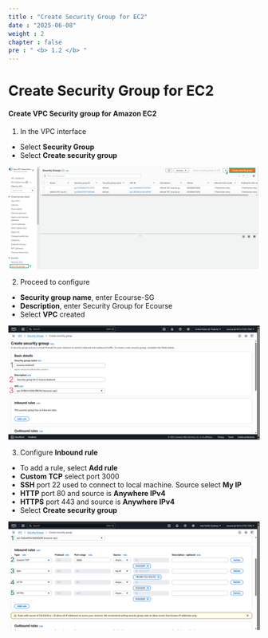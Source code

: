 ```yaml
---
title : "Create Security Group for EC2"
date : "2025-06-08"
weight : 2
chapter : false
pre : " <b> 1.2 </b> "
---
```


# Create Security Group for EC2

#### Create VPC Security group for Amazon EC2
1. In the VPC interface
- Select **Security Group**
- Select **Create security group**

![Create Account](/images/1/SG.png?featherlight=false&width=90pc)

2. Proceed to configure
- **Security group name**, enter Ecourse-SG
- **Description**, enter Security Group for Ecourse
- Select **VPC** created

![Create Account](/images/1/SG2.png?featherlight=false&width=90pc)

3. Configure **Inbound rule**
- To add a rule, select **Add rule**
- **Custom TCP** select port 3000
- **SSH** port 22 used to connect to local machine. Source select **My IP**
- **HTTP** port 80 and source is **Anywhere IPv4**
- **HTTPS** port 443 and source is **Anywhere IPv4**
- Select **Create security group**

![Create Account](/images/1/SG1.png?featherlight=false&width=90pc)